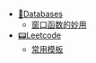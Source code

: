 <!-- docs/_sidebar.md -->
* [💾Databases](databases/)
    * [窗口函数的妙用](database/窗口函数)
* [📟Leetcode](leetcode/)
    * [常用模板](leetcode/常用模板)

